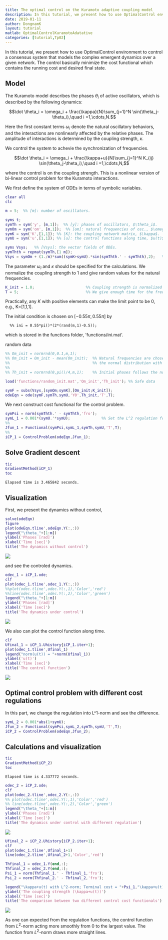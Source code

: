 ```yaml
---
title: The optimal control on the Kuramoto adaptive coupling model
description: In this tutorial, we present how to use OptimalControl environment to control a consensus system that models the complex emergent dynamics over a given network.
date: 2019-01-11
author: DongnamK
layout: tutorial
matlab: OptimalControlKuramotoAdatative
categories: [tutorial,Tp02]
---
```


In this tutorial, we present how to use OptimalControl environment to control a consensus system that models the complex emergent dynamics over a given network. The control basically minimize the cost functional which contains the running cost and desired final state.

## Model


The Kuramoto model describes the phases $\theta_i$ of active oscillators, which is described by the following dynamics:


$$\dot \theta_i = \omega_i + \frac{\kappa}{N}\sum_{j=1}^N \sin(\theta_j-\theta_i),\quad i =1,\cdots,N.$$


Here the first constant terms $\omega_i$ denote the natural oscillatory behaviors, and the interactions are nonlinearly affected by the relative phases. The amplitude of interactions is determined by the coupling strength, $\kappa$.


We control the system to achevie the synchronization of frequencies.


$$\dot \theta_i = \omega_i + \frac{\kappa+u}{N}\sum_{j=1}^N K_{ij} \sin(\theta_j-\theta_i),\quad i =1,\cdots,N,$$


where the control is on the coupling strength. This is a nonlinear version of bi-linear control problem for the Kuramoto interactions.


We first define the system of ODEs in terms of symbolic variables.

```matlab
clear all
clc
```

```matlab
m = 5;  %% [m]: number of oscillators.

syms t;
symTh = sym('y', [m,1]);  %% [y]: phases of oscillators, $\theta_i$.
symOm = sym('om', [m,1]);  %% [om]: natural frequencies of osc., $\omega_i$.
symK = sym('K',[1,1]); %% [K]: the coupling network matrix, $\kappa$.
symU = sym('u',[1,1]); %% [u]: the control functions along time, $u(t)$.

syms Vsys;   %% [Vsys]: the vector fields of ODEs.
symThth = repmat(symTh,[1 m]);
Vsys = symOm + (1./m)*sum((symK+symU).*sin(symThth.' - symThth),2);   %% Kuramoto interaction terms.
```


The parameter $\omega_i$ and $\kappa$ should be specified for the calculations. We normalize the coupling strength to 1 and give random values for the natural frequencies.

```matlab
K_init = 1.0;                       %% Coupling strength is normalized to 1.
T = 5;                              %% We give enough time for the frequency synchronization.
```


Practically, any $K$ with positive elements can make the limit point to be 0, e.g., K=[1,1,1].


The initial condition is chosen on $[-0.55\pi,0.55\pi]$ by

```
  %% ini = 0.55*pi()*(2*(rand(m,1)-0.5));
```


which is stored in the functions folder, 'functions/ini.mat'.


random data

```matlab
%% Om_init = normrnd(0,0.1,m,1);
%% Om_init = Om_init - mean(Om_init);  %% Natural frequencies are chosen by
%%                                     %% the normal distribution with mean 0 and std 0.1.
%%
%% Th_init = normrnd(0,pi()/4,m,1);    %% Initial phases follows the normal distribution with mean 0 and std pi/4.
```

```matlab
load('functions/random_init.mat','Om_init','Th_init'); %% Safe data
```

```matlab
symF = subs(Vsys,[symOm;symK],[Om_init;K_init]);
odeEqn = ode(symF,symTh,symU,'Y0',Th_init,'T',T);
```


We next construct cost functional for the control problem.

```matlab
symPsi = norm(symThth.' - symThth,'fro');
symL_1 = 0.001*(symU.'*symU);              %% Set the L^2 regulation for the control $u(t)$.
%%
Jfun_1 = Functional(symPsi,symL_1,symTh,symU,'T',T);
%%
iCP_1 = ControlProblem(odeEqn,Jfun_1);
```

## Solve Gradient descent

```matlab
tic
GradientMethod(iCP_1)
toc
```


```
Elapsed time is 3.465842 seconds.

```

## Visualization


First, we present the dynamics without control,

```matlab
solve(odeEqn)
figure
plot(odeEqn.tline',odeEqn.Y(:,:))
legend("\theta_"+[1:m])
ylabel('Phases [rad]')
xlabel('Time [sec]')
title('The dynamics without control')
```


![]({{site.url}}/{{site.baseurl}}/assets/imgs/Tp02/T0008/copiaRM_01.png)

and see the controled dynamics.

```matlab
odec_1 = iCP_1.ode;
clf
plot(odec_1.tline',odec_1.Y(:,:))
%%plot(odec.tline',odec.Y(:,1),'Color','red')
%%line(odec.tline',odec.Y(:,2),'Color','green')
legend("\theta_"+[1:m])
ylabel('Phases [rad]')
xlabel('Time [sec]')
title('The dynamics under control')
```


![]({{site.url}}/{{site.baseurl}}/assets/imgs/Tp02/T0008/copiaRM_02.png)

We also can plot the control function along time.

```matlab
clf
Ufinal_1 = iCP_1.Uhistory{iCP_1.iter+1};
plot(odec_1.tline',Ufinal_1)
legend("norm(u(t)) = "+norm(Ufinal_1))
ylabel('u(t)')
xlabel('Time [sec]')
title('The control function')
```


![]({{site.url}}/{{site.baseurl}}/assets/imgs/Tp02/T0008/copiaRM_03.png)


## Optimal control problem with different cost regulations


In this part, we change the regulation into L^1-norm and see the difference.

```matlab
symL_2 = 0.001*abs(1+symU);
Jfun_2 = Functional(symPsi,symL_2,symTh,symU,'T',T);
iCP_2 = ControlProblem(odeEqn,Jfun_2);
```

## Calculations and visualization

```matlab
tic
GradientMethod(iCP_2)
toc
```


```
Elapsed time is 4.337772 seconds.

```

```matlab
odec_2 = iCP_2.ode;
clf
plot(odec_2.tline',odec_2.Y(:,:))
%% plot(odec.tline',odec.Y(:,1),'Color','red')
%% line(odec.tline',odec.Y(:,2),'Color','green')
legend("\theta_"+[1:m])
ylabel('Phases [rad]')
xlabel('Time [sec]')
title('The dynamics under control with different regulation')
```


![]({{site.url}}/{{site.baseurl}}/assets/imgs/Tp02/T0008/copiaRM_04.png)


```matlab
Ufinal_2 = iCP_2.Uhistory{iCP_2.iter+1};
clf
plot(odec_1.tline',Ufinal_1+1)
line(odec_2.tline',Ufinal_2+1,'Color','red')

Thfinal_1 = odec_1.Y(end,:);
Thfinal_2 = odec_2.Y(end,:);
Psi_1 = norm(Thfinal_1.' - Thfinal_1,'fro');
Psi_2 = norm(Thfinal_2.' - Thfinal_2,'fro');

legend("\kappa+u(t) with L^2-norm; Terminal cost = "+Psi_1,"\kappa+u(t) with L^1-norm; Terminal cost = "+Psi_2)
ylabel('The coupling strength (\kappa+u(t))')
xlabel('Time [sec]')
title('The comparison between two different control cost functionals')
```


![]({{site.url}}/{{site.baseurl}}/assets/imgs/Tp02/T0008/copiaRM_05.png)

As one can expected from the regulation functions, the control function from $L^2$-norm acting more smoothly from 0 to the largest value. The function from $L^2$-norm draws more straight lines.


